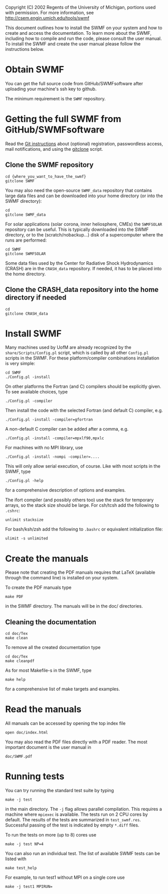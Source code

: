 Copyright (C) 2002 Regents of the University of Michigan,
portions used with permission.
For more information, see http://csem.engin.umich.edu/tools/swmf

This document outlines how to install the SWMF on your system and how
to create and access the documentation.  To learn more about the SWMF,
including how to compile and run the code, please consult the user
manual.  To install the SWMF and create the user manual please follow
the instructions below.

# Obtain SWMF

You can get the full source code from GitHub/SWMFsoftware after
uploading your machine's ssh key to github. 

The minimum requirement is the `SWMF` repository.

# Getting the full SWMF from GitHub/SWMFsoftware

Read the
[Git instructions](https://github.com/SWMFsoftware/SWMF/blob/master/doc/Git_instructions.pdf)
about (optional) registration, passwordless access, mail notifications, and
using the [gitclone](https://github.com/SWMFsoftware/share/blob/master/Scripts/gitclone) script.

## Clone the SWMF repository

```
cd {where_you_want_to_have_the_swmf}
gitclone SWMF
```

You may also need the open-source `SWMF_data` repository that contains
large data files and can be downloaded into your home directory (or into
the SWMF directory):

```
cd
gitclone SWMF_data
```

For solar applications (solar corona, inner heliosphere, CMEs) the
`SWMFSOLAR` repository can be useful. This is typically downloaded
into the SWMF directory, or to the (scratch/nobackup...) disk of
a supercomputer where the runs are performed:
```
cd SWMF
gitclone SWMFSOLAR
```

Some data files used by the Center for Radiative Shock Hydrodynamics (CRASH)
are in the `CRASH_data` repository. If needed, it has to be placed into
the home directory. 

## Clone the CRASH_data repository into the home directory if needed
```
cd
gitclone CRASH_data
```

# Install SWMF

Many machines used by UofM are already recognized by the
`share/Scripts/Config.pl` script, which is called by all other `Config.pl`
scripts in the SWMF.
For these platform/compiler combinations installation is very simple:
```
cd SWMF
./Config.pl -install
```
On other platforms the Fortran (and C) compilers should be explicitly given.
To see available choices, type
```
./Config.pl -compiler
```
Then install the code with the selected Fortran (and default C) compiler, e.g.
```
./Config.pl -install -compiler=gfortran
```
A non-default C compiler can be added after a comma, e.g.
```
./Config.pl -install -compiler=mpxlf90,mpxlc
```
For machines with no MPI library, use
```
./Config.pl -install -nompi -compiler=....
```
This will only allow serial execution, of course. Like with most scripts
in the SWMF, type
```
./Config.pl -help
```
for a comprehensive description of options and examples.

The ifort compiler (and possibly others too) use the stack for temporary
arrays, so the stack size should be large. For csh/tcsh add the following
to `.cshrc`:
```
unlimit stacksize
```
For bash/ksh/zsh add the following to `.bashrc` or equivalent initialization
file:
```
ulimit -s unlimited
```

# Create the manuals

Please note that creating the PDF manuals requires that LaTeX
(available through the command line) is installed on your system.

To create the PDF manuals type
```
make PDF
```
in the SWMF directory. The manuals will be in the doc/ directories.

## Cleaning the documentation
```
cd doc/Tex
make clean
```
To remove all the created documentation type
```
cd doc/Tex
make cleanpdf
```
As for most Makefile-s in the SWMF, type
```
make help
```
for a comprehensive list of make targets and examples.

# Read the manuals

All manuals can be accessed by opening the top index file 
```
open doc/index.html
```
You may also read the PDF files directly with a PDF reader.
The most important document is the user manual in
```
doc/SWMF.pdf
```

# Running tests

You can try running the standard test suite by typing
```
make -j test
```
in the main directory. The `-j` flag allows parallel compilation.
This requires a machine where `mpiexec` is available.
The tests run on 2 CPU cores by default.
The results of the tests are summarized in `test_swmf.res`.
Successful passing of the test is indicated by empty `*.diff` files.

To run the tests on more (up to 8) cores use
```
make -j test NP=4
```
You can also run an individual test. The list of available SWMF tests can be listed with
```
make test_help
```
For example, to run test1 without MPI on a single core use
```
make -j test1 MPIRUN=
```
